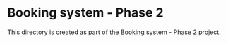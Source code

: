 # Booking system - Phase 2

This directory is created as part of the Booking system - Phase 2 project.
